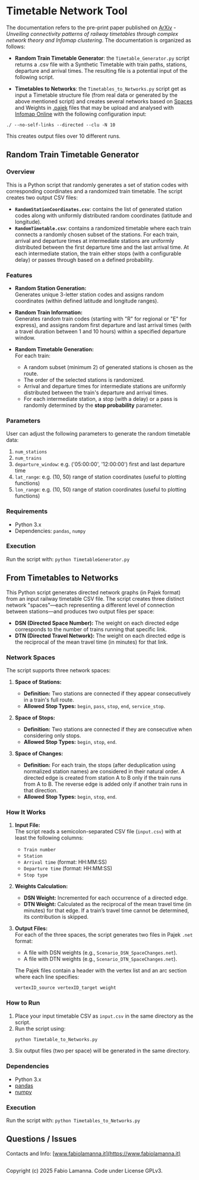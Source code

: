 # Timetable Network Tool
The documentation refers to the pre-print paper published on [ArXiv]([https://arxiv.org/](https://arxiv.org/abs/2504.09214)) - *Unveiling connectivity patterns of railway timetables through complex network theory and Infomap clustering*.
The documentation is organized as follows:

- **Random Train Timetable Generator**: the `Timetable_Generator.py` script returns a .csv file with a Synthetic Timetable with train paths, stations, departure and arrival times. The resulting file is a potential input of the following script.

- **Timetables to Networks**: the `Timetables_to_Networks.py` script get as input a Timetable structure file (from real data or generated by the above mentioned script) and creates several networks based on [Spaces](https://arxiv.org/abs/physics/0510151) and Weights in [.pajek](http://mrvar.fdv.uni-lj.si/pajek/) files that may be upload and analysed with [Infomap Online](https://www.mapequation.org/infomap/) with the following configuration input:

`./ --no-self-links --directed --clu -N 10`

This creates output files over 10 different runs.

## Random Train Timetable Generator

### Overview

This is a Python script that randomly generates a set of station codes with corresponding coordinates and a randomized train timetable. The script creates two output CSV files:

- **`RandomStationCoordinates.csv`**: contains the list of generated station codes along with uniformly distributed random coordinates (latitude and longitude).
- **`RandomTimetable.csv`**: contains a randomized timetable where each train connects a randomly chosen subset of the stations. For each train, arrival and departure times at intermediate stations are uniformly distributed between the first departure time and the last arrival time. At each intermediate station, the train either stops (with a configurable delay) or passes through based on a defined probability.

### Features

- **Random Station Generation:**  
  Generates unique 3-letter station codes and assigns random coordinates (within defined latitude and longitude ranges).

- **Random Train Information:**  
  Generates random train codes (starting with "R" for regional or "E" for express), and assigns random first departure and last arrival times (with a travel duration between 1 and 10 hours) within a specified departure window.

- **Random Timetable Generation:**  
  For each train:
  - A random subset (minimum 2) of generated stations is chosen as the route.
  - The order of the selected stations is randomized.
  - Arrival and departure times for intermediate stations are uniformly distributed between the train's departure and arrival times.
  - For each intermediate station, a stop (with a delay) or a pass is randomly determined by the **stop probability** parameter.

### Parameters
User can adjust the following parameters to generate the random timetable data:

1. `num_stations`
2. `num_trains`
3. `departure_window`: e.g. ('05:00:00', '12:00:00') first and last departure time
4. `lat_range`: e.g. (10, 50) range of station coordinates (useful to plotting functions)
5. `lon_range`: e.g. (10, 50) range of station coordinates (useful to plotting functions)

### Requirements

- Python 3.x
- Dependencies: `pandas`, `numpy`

### Execution
Run the script with:
`python TimetableGenerator.py`

## From Timetables to Networks
This Python script generates directed network graphs (in Pajek format) from an input railway timetable CSV file. The script creates three distinct network "spaces"—each representing a different level of connection between stations—and produces two output files per space:

- **DSN (Directed Space Number):** The weight on each directed edge corresponds to the number of trains running that specific link.
- **DTN (Directed Travel Network):** The weight on each directed edge is the reciprocal of the mean travel time (in minutes) for that link.

### Network Spaces

The script supports three network spaces:

1. **Space of Stations:**  
   - **Definition:** Two stations are connected if they appear consecutively in a train's full route.  
   - **Allowed Stop Types:** `begin`, `pass`, `stop`, `end`, `service_stop`.

2. **Space of Stops:**  
   - **Definition:** Two stations are connected if they are consecutive when considering only stops.  
   - **Allowed Stop Types:** `begin`, `stop`, `end`.

3. **Space of Changes:**  
   - **Definition:** For each train, the stops (after deduplication using normalized station names) are considered in their natural order. A directed edge is created from station A to B only if the train runs from A to B. The reverse edge is added only if another train runs in that direction.  
   - **Allowed Stop Types:** `begin`, `stop`, `end`.

### How It Works

1. **Input File:**  
   The script reads a semicolon-separated CSV file (`input.csv`) with at least the following columns:  
   - `Train number`
   - `Station`
   - `Arrival time` (format: HH:MM:SS)
   - `Departure time` (format: HH:MM:SS)
   - `Stop type`

2. **Weights Calculation:**  
   - **DSN Weight:** Incremented for each occurrence of a directed edge.  
   - **DTN Weight:** Calculated as the reciprocal of the mean travel time (in minutes) for that edge. If a train’s travel time cannot be determined, its contribution is skipped.

4. **Output Files:**  
   For each of the three spaces, the script generates two files in Pajek `.net` format:
   - A file with DSN weights (e.g., `Scenario_DSN_SpaceChanges.net`).
   - A file with DTN weights (e.g., `Scenario_DTN_SpaceChanges.net`).

   The Pajek files contain a header with the vertex list and an arc section where each line specifies:
   ```
   vertexID_source vertexID_target weight
   ```

### How to Run

1. Place your input timetable CSV as `input.csv` in the same directory as the script.
2. Run the script using:
   ```bash
   python Timetable_to_Networks.py
   ```
3. Six output files (two per space) will be generated in the same directory.

### Dependencies

- Python 3.x
- [pandas](https://pandas.pydata.org/)
- [numpy](https://numpy.org/)

### Execution
Run the script with:
`python Timetables_to_Networks.py`

## Questions / Issues
Contacts and Info: [www.fabiolamanna.it](https://www.fabiolamanna.it)

##
Copyright (c) 2025 Fabio Lamanna. Code under License GPLv3.
